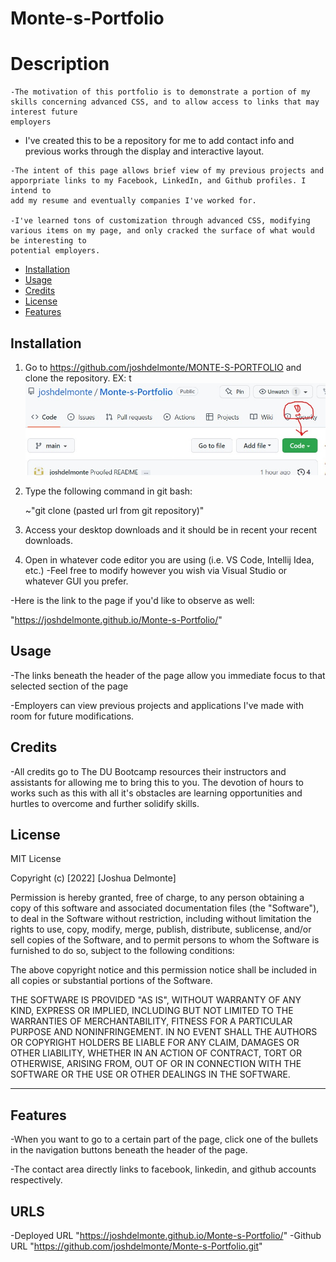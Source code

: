 # Monte-s-Portfolio
# Description

    -The motivation of this portfolio is to demonstrate a portion of my skills concerning advanced CSS, and to allow access to links that may interest future
    employers

   - I've created this to be a repository for me to add contact info and previous works through the display and interactive layout.

    -The intent of this page allows brief view of my previous projects and apporpriate links to my Facebook, LinkedIn, and Github profiles. I intend to 
    add my resume and eventually companies I've worked for.

    -I've learned tons of customization through advanced CSS, modifying various items on my page, and only cracked the surface of what would be interesting to 
    potential employers.


- [Installation](#installation)
- [Usage](#usage)
- [Credits](#credits)
- [License](#license)
- [Features](#features)
## Installation

1. Go to https://github.com/joshdelmonte/MONTE-S-PORTFOLIO and clone the repository.
    EX: 
    t![](assets/assets/images/Github-capture.jpeg)
2. Type the following command in git bash:

    ~"git clone (pasted url from git repository)"

3. Access your desktop downloads and it should be in recent your recent downloads.

4. Open in whatever code editor you are using (i.e. VS Code, Intellij Idea, etc.)
-Feel free to modify however you wish via Visual Studio or whatever GUI you prefer.

-Here is the link to the page if you'd like to observe as well:
<!-- LINK! YOU'VE GOT TO SAVE THE PRINCESS ZELDA! -->
"https://joshdelmonte.github.io/Monte-s-Portfolio/"
## Usage

-The links beneath the header of the page allow you immediate focus to that selected section of the page

-Employers can view previous projects and applications I've made with room for future modifications.

## Credits

-All credits go to The DU Bootcamp resources their instructors and assistants for allowing me to bring this to you. The devotion of hours to works such as this with all it's obstacles are learning opportunities and hurtles to overcome and further solidify skills.

## License

MIT License

Copyright (c) [2022] [Joshua Delmonte]

Permission is hereby granted, free of charge, to any person obtaining a copy
of this software and associated documentation files (the "Software"), to deal
in the Software without restriction, including without limitation the rights
to use, copy, modify, merge, publish, distribute, sublicense, and/or sell
copies of the Software, and to permit persons to whom the Software is
furnished to do so, subject to the following conditions:

The above copyright notice and this permission notice shall be included in all
copies or substantial portions of the Software.

THE SOFTWARE IS PROVIDED "AS IS", WITHOUT WARRANTY OF ANY KIND, EXPRESS OR
IMPLIED, INCLUDING BUT NOT LIMITED TO THE WARRANTIES OF MERCHANTABILITY,
FITNESS FOR A PARTICULAR PURPOSE AND NONINFRINGEMENT. IN NO EVENT SHALL THE
AUTHORS OR COPYRIGHT HOLDERS BE LIABLE FOR ANY CLAIM, DAMAGES OR OTHER
LIABILITY, WHETHER IN AN ACTION OF CONTRACT, TORT OR OTHERWISE, ARISING FROM,
OUT OF OR IN CONNECTION WITH THE SOFTWARE OR THE USE OR OTHER DEALINGS IN THE
SOFTWARE.

---

## Features

-When you want to go to a certain part of the page, click one of the bullets in the navigation buttons beneath the header of the page.

-The contact area directly links to facebook, linkedin, and github accounts respectively.


## URLS
-Deployed URL
"https://joshdelmonte.github.io/Monte-s-Portfolio/"
-Github URL
"https://github.com/joshdelmonte/Monte-s-Portfolio.git"
